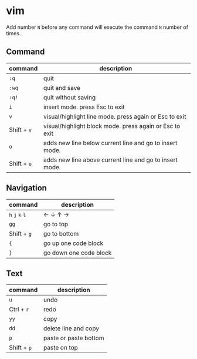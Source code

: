 # vim

Add number `N` before any command will execute the command `N` number of times.

## Command
|command|description|
|-|-|
|`:q`|quit|
|`:wq`|quit and save|
|`:q!`|quit without saving|
|`i`|insert mode. press Esc to exit|
|`v`|visual/highlight line mode. press again or Esc to exit |
|Shift + `v`|visual/highlight block mode. press again or Esc to exit|
|`o`|adds new line below current line and go to insert mode.|
|Shift + `o`|adds new line above current line and go to insert mode.|

## Navigation
|command|description|
|-|-|
|`h` `j` `k` `l`|← ↓ ↑ → |
|`gg`|go to top|
|Shift + `g`|go to bottom|
|`{`|go up one code block|
|`}`|go down one code block|

## Text
|command|description|
|-|-|
|`u`|undo|
|Ctrl + `r`|redo|
|`yy`|copy|
|`dd`|delete line and copy|
|`p`|paste or paste bottom|
|Shift + `p`|paste on top|
